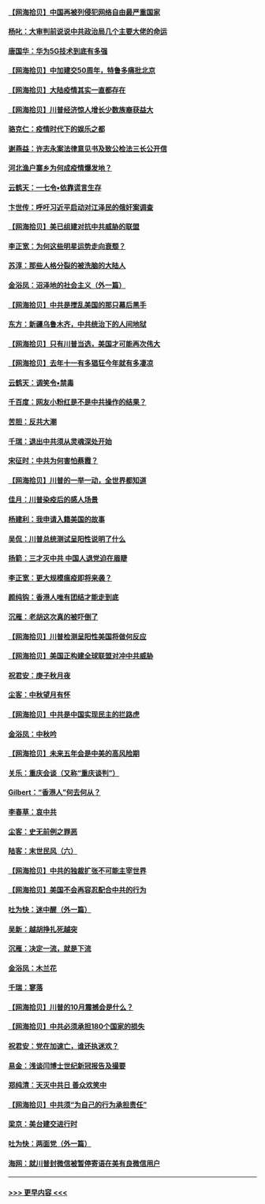#### [【网海拾贝】中国再被列侵犯网络自由最严重国家](../pages/nsc993/n12479643.md?t=10171102) 
#### [杨叱：大审判前说说中共政治局几个主要大佬的命运](../pages/nsc993/n12477527.md?t=10171102) 
#### [唐国华：华为5G技术到底有多强](../pages/nsc993/n12477483.md?t=10171102) 
#### [【网海拾贝】中加建交50周年，特鲁多痛批北京](../pages/nsc993/n12476892.md?t=10171102) 
#### [【网海拾贝】大陆疫情其实一直都存在](../pages/nsc993/n12473948.md?t=10171102) 
#### [【网海拾贝】川普经济惊人增长少数族裔获益大](../pages/nsc993/n12471565.md?t=10171102) 
#### [骆克仁：疫情时代下的娱乐之都](../pages/nsc993/n12471312.md?t=10171102) 
#### [谢燕益：许志永案法律意见书及致公检法三长公开信](../pages/nsc993/n12470870.md?t=10171102) 
#### [河北渔户寨乡为何成疫情爆发地？](../pages/nsc993/n12464936.md?t=10171102) 
#### [云鹤天：一七令▪依靠谎言生存](../pages/nsc993/n12470034.md?t=10171102) 
#### [卞世传：呼吁习近平启动对江泽民的俄奸案调查](../pages/nsc993/n12469722.md?t=10171102) 
#### [【网海拾贝】美已组建对抗中共威胁的联盟](../pages/nsc993/n12469018.md?t=10171102) 
#### [李正宽：为何这些明星运势走向衰颓？](../pages/nsc993/n12468730.md?t=10171102) 
#### [苏淳：那些人格分裂的被洗脑的大陆人](../pages/nsc993/n12467858.md?t=10171102) 
#### [金浴凤：沼泽地的社会主义（外一篇）](../pages/nsc993/n12467792.md?t=10171102) 
#### [【网海拾贝】中共是搅乱美国的那只幕后黑手](../pages/nsc993/n12467700.md?t=10171102) 
#### [东方：新疆乌鲁木齐，中共统治下的人间地狱](../pages/nsc993/n12466075.md?t=10171102) 
#### [【网海拾贝】只有川普当选，美国才可能再次伟大](../pages/nsc993/n12466013.md?t=10171102) 
#### [【网海拾贝】去年十一有多猖狂今年就有多凄凉](../pages/nsc993/n12463649.md?t=10171102) 
#### [云鹤天：调笑令▪禁毒](../pages/nsc993/n12462975.md?t=10171102) 
#### [千百度：网友小粉红是不是中共操作的结果？](../pages/nsc993/n12461025.md?t=10171102) 
#### [苦胆：反共大潮](../pages/nsc993/n12459469.md?t=10171102) 
#### [千瑞：退出中共须从灵魂深处开始](../pages/nsc993/n12459437.md?t=10171102) 
#### [宋征时：中共为何害怕蔡霞？](../pages/nsc993/n12459097.md?t=10171102) 
#### [【网海拾贝】川普的一举一动，全世界都知道](../pages/nsc993/n12458825.md?t=10171102) 
#### [佳月：川普染疫后的感人场景](../pages/nsc993/n12456994.md?t=10171102) 
#### [杨建利：我申请入籍美国的故事](../pages/nsc993/n12455635.md?t=10171102) 
#### [吴侃：川普总统测试呈阳性说明了什么](../pages/nsc993/n12451869.md?t=10171102) 
#### [扬箭：三才灭中共 中国人退党迫在眉睫](../pages/nsc993/n12451842.md?t=10171102) 
#### [李正宽：更大规模瘟疫即将来袭？](../pages/nsc993/n12451455.md?t=10171102) 
#### [颜纯钩：香港人唯有团结才能走到底](../pages/nsc993/n12450870.md?t=10171102) 
#### [沉雁：老胡这次真的被吓倒了](../pages/nsc993/n12449796.md?t=10171102) 
#### [【网海拾贝】川普检测呈阳性美国将做何反应](../pages/nsc993/n12449042.md?t=10171102) 
#### [【网海拾贝】美国正构建全球联盟对冲中共威胁](../pages/nsc993/n12446580.md?t=10171102) 
#### [祝君安：庚子秋月夜](../pages/nsc993/n12445870.md?t=10171102) 
#### [尘客：中秋望月有怀](../pages/nsc993/n12444632.md?t=10171102) 
#### [【网海拾贝】中共是中国实现民主的拦路虎](../pages/nsc993/n12443573.md?t=10171102) 
#### [金浴凤：中秋吟](../pages/nsc993/n12441773.md?t=10171102) 
#### [【网海拾贝】未来五年会是中美的高风险期](../pages/nsc993/n12440760.md?t=10171102) 
#### [关乐：重庆会谈（又称“重庆谈判”）](../pages/nsc993/n12437525.md?t=10171102) 
#### [Gilbert：“香港人”何去何从？](../pages/nsc993/n12435894.md?t=10171102) 
#### [李春草：哀中共](../pages/nsc993/n12435874.md?t=10171102) 
#### [尘客：史无前例之罪恶](../pages/nsc993/n12435762.md?t=10171102) 
#### [陆客：末世民风（六）](../pages/nsc993/n12435354.md?t=10171102) 
#### [【网海拾贝】中共的独裁扩张不可能主宰世界](../pages/nsc993/n12435151.md?t=10171102) 
#### [【网海拾贝】美国不会再容忍配合中共的行为](../pages/nsc993/n12433808.md?t=10171102) 
#### [吐为快：迷中醒（外一篇）](../pages/nsc993/n12433585.md?t=10171102) 
#### [吴新：越胡挣扎死越突](../pages/nsc993/n12433562.md?t=10171102) 
#### [沉雁：决定一流，就是下流](../pages/nsc993/n12432128.md?t=10171102) 
#### [金浴凤：木兰花](../pages/nsc993/n12432124.md?t=10171102) 
#### [千瑞：寥落](../pages/nsc993/n12432071.md?t=10171102) 
#### [【网海拾贝】川普的10月震撼会是什么？](../pages/nsc993/n12431624.md?t=10171102) 
#### [【网海拾贝】中共必须承担180个国家的损失](../pages/nsc993/n12428893.md?t=10171102) 
#### [祝君安：党在加速亡，谁还执迷欢？](../pages/nsc993/n12428652.md?t=10171102) 
#### [易金：浅谈闫博士世纪新冠报告及撮要](../pages/nsc993/n12426822.md?t=10171102) 
#### [郑纯清：天灭中共日 善众欢笑中](../pages/nsc993/n12426784.md?t=10171102) 
#### [【网海拾贝】中共须“为自己的行为承担责任”](../pages/nsc993/n12426067.md?t=10171102) 
#### [梁京：美台建交进行时](../pages/nsc993/n12424066.md?t=10171102) 
#### [吐为快：两面党（外一篇）](../pages/nsc993/n12424043.md?t=10171102) 
#### [海网：就川普封微信被暂停寄语在美有良微信用户](../pages/nsc993/n12424021.md?t=10171102) 

----
#### [ >>> 更早内容 <<< ](../indexes/nsc993-earlier.md)
